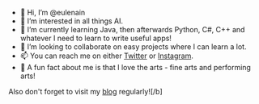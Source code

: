 - 👋 Hi, I’m @eulenain
- 👀 I’m interested in all things AI.
- 🌱 I’m currently learning Java, then afterwards Python, C#, C++ and whatever I need to learn to write useful apps!
- 💞️ I’m looking to collaborate on easy projects where I can learn a lot.
- 📫 You can reach me on either [Twitter](https://twitter.com/eulenain) or [Instagram](https://www.instagram.com/eulenain/). 
- 🎨 A fun fact about me is that I love the arts - fine arts and performing arts!

Also don't forget to visit my [blog](https://eulenain.wixsite.com/home) regularly![/b]
